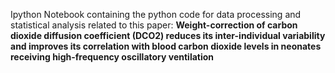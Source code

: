Ipython Notebook containing the python code for data processing and statistical analysis related to this paper: **Weight-correction of carbon dioxide diffusion coefficient (DCO2) reduces its inter-individual variability and improves its correlation with blood carbon dioxide levels in neonates receiving high-frequency oscillatory ventilation**
